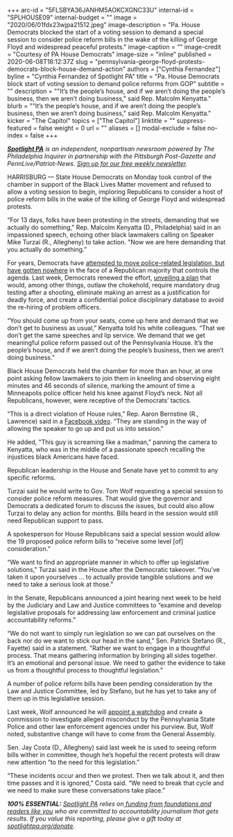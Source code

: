 +++
arc-id = "5FLSBYA36JANHM5AOKCXGNC33U"
internal-id = "SPLHOUSE09"
internal-budget = ""
image = "2020/06/01fdx23wjpa21512.jpeg"
image-description = "Pa. House Democrats blocked the start of a voting session to demand a special session to consider police reform bills in the wake of the killing of George Floyd and widespread peaceful protests."
image-caption = ""
image-credit = "Courtesy of PA House Democrats"
image-size = "inline"
published = 2020-06-08T18:12:37Z
slug = "pennsylvania-george-floyd-protests-democrats-block-house-demand-action"
authors = ["Cynthia Fernandez"]
byline = "Cynthia Fernandez of Spotlight PA"
title = "Pa. House Democrats block start of voting session to demand police reforms from GOP"
subtitle = ""
description = "\"It’s the people’s house, and if we aren’t doing the people’s business, then we aren’t doing business,\" said Rep. Malcolm Kenyatta."
blurb = "\"It’s the people’s house, and if we aren’t doing the people’s business, then we aren’t doing business,\" said Rep. Malcolm Kenyatta."
kicker = "The Capitol"
topics = ["The Capitol"]
linktitle = ""
suppress-featured = false
weight = 0
url = ""
aliases = []
modal-exclude = false
no-index = false
+++

<a href="https://www.spotlightpa.org/"><i><b>Spotlight PA</b></i></a><i> is an independent, nonpartisan newsroom powered by The Philadelphia Inquirer in partnership with the Pittsburgh Post-Gazette and PennLive/Patriot-News. </i><a href="https://www.spotlightpa.org/newsletters"><i>Sign up for our free weekly newsletter</i></a><i>.</i>

HARRISBURG — State House Democrats on Monday took control of the chamber in support of the Black Lives Matter movement and refused to allow a voting session to begin, imploring Republicans to consider a host of police reform bills in the wake of the killing of George Floyd and widespread protests.

“For 13 days, folks have been protesting in the streets, demanding that we actually do something," Rep. Malcolm Kenyatta (D., Philadelphia) said in an impassioned speech, echoing other black lawmakers calling on Speaker Mike Turzai (R., Allegheny) to take action. "Now we are here demanding that you actually do something.”

For years, Democrats have <a href="https://www.spotlightpa.org/news/2020/06/police-protest-pennsylvania-antwon-rose-use-of-force/" target=_blank>attempted to move police-related legislation, but have gotten nowhere</a> in the face of a Republican majority that controls the agenda. Last week, Democrats renewed the effort, <a href="https://www.pahouse.com/files/Documents/2020-06-02_031452__Updated%20Police%20Reforms%20(3).pdf" target=_blank>unveiling a plan</a> that would, among other things, outlaw the chokehold, require mandatory drug testing after a shooting, eliminate making an arrest as a justification for deadly force, and create a confidential police disciplinary database to avoid the re-hiring of problem officers.

“You should come up from your seats, come up here and demand that we don’t get to business as usual,” Kenyatta told his white colleagues. “That we don’t get the same speeches and lip service. We demand that we get meaningful police reform passed out of the Pennsylvania House. It’s the people’s house, and if we aren’t doing the people’s business, then we aren’t doing business."

Black House Democrats held the chamber for more than an hour, at one point asking fellow lawmakers to join them in kneeling and observing eight minutes and 46 seconds of silence, marking the amount of time a Minneapolis police officer held his knee against Floyd’s neck. Not all Republicans, however, were receptive of the Democrats’ tactics.

<script src="https://www.spotlightpa.org/embed.js" async></script><div data-spl-embed-version="1" data-spl-src="https://www.spotlightpa.org/embeds/newsletter/"></div>


“This is a direct violation of House rules,” Rep. Aaron Bernstine (R., Lawrence) said in a <a href="https://www.facebook.com/watch/?from=bookmark">Facebook video</a>. “They are standing in the way of allowing the speaker to go up and put us into session."

He added, "This guy is screaming like a madman,” panning the camera to Kenyatta, who was in the middle of a passionate speech recalling the injustices black Americans have faced.

Republican leadership in the House and Senate have yet to commit to any specific reforms.

Turzai said he would write to Gov. Tom Wolf requesting a special session to consider police reform measures. That would give the governor and Democrats a dedicated forum to discuss the issues, but could also allow Turzai to delay any action for months. Bills heard in the session would still need Republican support to pass.

A spokesperson for House Republicans said a special session would allow the 19 proposed police reform bills to “receive some level [of] consideration.”

“We want to find an appropriate manner in which to offer up legislative solutions," Turzai said in the House after the Democratic takeover. “You’ve taken it upon yourselves … to actually provide tangible solutions and we need to take a serious look at those."

In the Senate, Republicans announced a joint hearing next week to be held by the Judiciary and Law and Justice committees to “examine and develop legislative proposals for addressing law enforcement and criminal justice accountability reforms.”

<script src="https://www.spotlightpa.org/embed.js" async></script><div data-spl-embed-version="1" data-spl-src="https://www.spotlightpa.org/embeds/donate/"></div>


“We do not want to simply run legislation so we can pat ourselves on the back nor do we want to stick our head in the sand,” Sen. Patrick Stefano (R., Fayette) said in a statement. "Rather we want to engage in a thoughtful process. That means gathering information by bringing all sides together. It’s an emotional and personal issue. We need to gather the evidence to take us from a thoughtful process to thoughtful legislation.”

A number of police reform bills have been pending consideration by the Law and Justice Committee, led by Stefano, but he has yet to take any of them up in this legislative session.

Last week, Wolf announced he will <a href="https://www.spotlightpa.org/news/2020/06/pennsylvania-state-police-watchdog-tom-wolf-reform-george-floyd/">appoint a watchdog</a> and create a commission to investigate alleged misconduct by the Pennsylvania State Police and other law enforcement agencies under his purview. But, Wolf noted, substantive change will have to come from the General Assembly.

Sen. Jay Costa (D., Allegheny) said last week he is used to seeing reform bills wither in committee, though he’s hopeful the recent protests will draw new attention “to the need for this legislation.”

“These incidents occur and then we protest. Then we talk about it, and then time passes and it is ignored,” Costa said. “We need to break that cycle and we need to make sure these conversations take place.”

<i><b>100% ESSENTIAL:</b></i> <a href="https://www.spotlightpa.org/"><i>Spotlight PA</i></a><i> relies on</i><a href="https://www.spotlightpa.org/support"><i> funding from foundations and readers like you</i></a><i> who are committed to accountability journalism that gets results. If you value this reporting, please give a gift today at </i><a href="https://www.spotlightpa.org/donate"><i>spotlightpa.org/donate</i></a><i>.</i>
